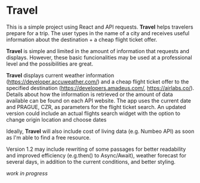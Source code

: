# Travel

This is a simple project using React and API requests. **Travel** helps travelers prepare for a trip. The user types in the name of a city and receives useful information about the destination + a cheap flight ticket offer.

**Travel** is simple and limited in the amount of information that requests and displays. However, these basic funcionalities may be used at a professional level and the possibilities are great. 

**Travel** displays current weather information (https://developer.accuweather.com/) and a cheap flight ticket offer to the specified destination (https://developers.amadeus.com/, https://airlabs.co/). Details about how the information is retrieved or the amount of data available can be found on each API website. The app uses the current date and PRAGUE, CZR, as parameters for the flight ticket search. An updated version could include an actual flights search widget with the option to change origin location and choose dates

Ideally, **Travel** will also include cost of living data (e.g. Numbeo API) as soon as I'm able to find a free resource.

Version 1.2 may include rewriting of some passages for better readability and improved efficiency (e.g.then() to Async/Await), weather forecast for several days, in addition to the current conditions, and better styling. 

*work in progress*
